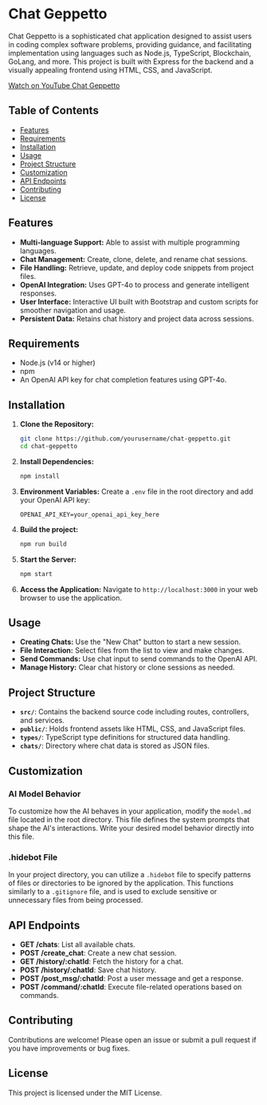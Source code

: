 # Chat Geppetto

Chat Geppetto is a sophisticated chat application designed to assist users in coding complex software problems, providing guidance, and facilitating implementation using languages such as Node.js, TypeScript, Blockchain, GoLang, and more. This project is built with Express for the backend and a visually appealing frontend using HTML, CSS, and JavaScript.

[Watch on YouTube Chat Geppetto](https://www.youtube.com/watch?v=2Fo9ZrUxj94)

## Table of Contents

- [Features](#features)
- [Requirements](#requirements)
- [Installation](#installation)
- [Usage](#usage)
- [Project Structure](#project-structure)
- [Customization](#customization)
- [API Endpoints](#api-endpoints)
- [Contributing](#contributing)
- [License](#license)

## Features

- **Multi-language Support:** Able to assist with multiple programming languages.
- **Chat Management:** Create, clone, delete, and rename chat sessions.
- **File Handling:** Retrieve, update, and deploy code snippets from project files.
- **OpenAI Integration:** Uses GPT-4o to process and generate intelligent responses.
- **User Interface:** Interactive UI built with Bootstrap and custom scripts for smoother navigation and usage.
- **Persistent Data:** Retains chat history and project data across sessions.

## Requirements

- Node.js (v14 or higher)
- npm
- An OpenAI API key for chat completion features using GPT-4o.

## Installation

1. **Clone the Repository:**
   ```bash
   git clone https://github.com/yourusername/chat-geppetto.git
   cd chat-geppetto
   ```

2. **Install Dependencies:**
   ```bash
   npm install
   ```

3. **Environment Variables:**
   Create a `.env` file in the root directory and add your OpenAI API key:
   ```
   OPENAI_API_KEY=your_openai_api_key_here
   ```

4. **Build the project:**
   ```bash
   npm run build
   ```

5. **Start the Server:**
   ```bash
   npm start
   ```

6. **Access the Application:**
   Navigate to `http://localhost:3000` in your web browser to use the application.

## Usage

- **Creating Chats:** Use the "New Chat" button to start a new session.
- **File Interaction:** Select files from the list to view and make changes.
- **Send Commands:** Use chat input to send commands to the OpenAI API.
- **Manage History:** Clear chat history or clone sessions as needed.

## Project Structure

- **`src/`**: Contains the backend source code including routes, controllers, and services.
- **`public/`**: Holds frontend assets like HTML, CSS, and JavaScript files.
- **`types/`**: TypeScript type definitions for structured data handling.
- **`chats/`**: Directory where chat data is stored as JSON files.

## Customization

### AI Model Behavior

To customize how the AI behaves in your application, modify the `model.md` file located in the root directory. This file defines the system prompts that shape the AI's interactions. Write your desired model behavior directly into this file.

### .hidebot File

In your project directory, you can utilize a `.hidebot` file to specify patterns of files or directories to be ignored by the application. This functions similarly to a `.gitignore` file, and is used to exclude sensitive or unnecessary files from being processed.

## API Endpoints

- **GET /chats**: List all available chats.
- **POST /create_chat**: Create a new chat session.
- **GET /history/:chatId**: Fetch the history for a chat.
- **POST /history/:chatId**: Save chat history.
- **POST /post_msg/:chatId**: Post a user message and get a response.
- **POST /command/:chatId**: Execute file-related operations based on commands.

## Contributing

Contributions are welcome! Please open an issue or submit a pull request if you have improvements or bug fixes.

## License

This project is licensed under the MIT License.
